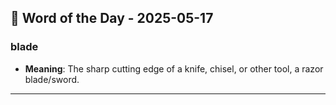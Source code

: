 ## 📅 Word of the Day - 2025-05-17

### **blade**
- **Meaning**: The sharp cutting edge of a knife, chisel, or other tool, a razor blade/sword.

---
